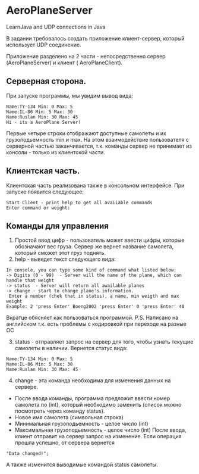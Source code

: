# AeroPlaneServer
LearnJava and UDP connections in Java

В задании требовалось создать приложение клиент-сервер, который использует UDP соединение. 

Приложение разделено на 2 части - непосредственно сервер (AeroPlaneServer) и клиент ( AeroPlaneClient).

Серверная сторона.
-------------------------
При запуске программы, мы увидим вывод вида:
```
Name:TY-134 Min: 0 Max: 5 
Name:IL-86 Min: 5 Max: 30 
Name:Ruslan Min: 30 Max: 45 
Hi - its a AeroPlane Server!
```
Первые четыре строки отображают доступные самолеты и их грузоподьемность min и max.
На этом взаимодействие пользователя с серверной частью заканчивается,
т.к. команды сервер не принимает из консоли - только из клиентской части.

Клиентская часть.
-----------------------
Клиентская часть реализована также в консольном интерфейсе. 
При запуске появится следующее:
```
Start Client - print help to get all avaiiable commands
Enter command or weight:
```

Команды для управления
-------------------------
1) Простой ввод цифр - пользователь может ввести цифры, которые обозначают вес груза. Сервер же вернет название самолета, который сможет этот груз поднять. 
2) help - выведет текст следующего вида:
```
In console, you can type some kind of command what listed below:
-> Digits (0 - 99)  - Server will the name of the plane, which can handle that weight
-> status  - Server will return all awailable planes
-> change - start to change plane's information. 
 Enter a number (chek that in status), a name, min weigth and max weight
Example: 2 'press Enter' Boeng2002 'press Enter' 0 'press Enter' 40
```
Вкратце обясняет как пользоваться программой. 
P.S. Написано на английском т.к. есть проблемы с кодировкой при переходе на разные ОС

3) status - отправляет запрос на сервер для того, чтобы узнать текущие самолеты в наличии. 
Вернется статус вида:
```
Name:TY-134 Min: 0 Max: 5 
Name:IL-86 Min: 5 Max: 30 
Name:Ruslan Min: 30 Max: 45 
```
4) change - эта команда необходима для изменения данных на сервере.
 - После ввода команды, программа предложит ввести номер самолета по  (int), который необходимо заменить (список можно посмотреть через команду status).
 - Новое имя самолета (символьная строка)
 - Минимальная грузоподьемность - целое число (int)
 - Максимальная грузоподьемность - целое число (int)
После ввода, клиент отправит на сервер запрос на изменение. Если операция прошла успешно, от сервера вернется 
```
"Data changed!";
```
А также изменится выводимые командой status самолеты.
